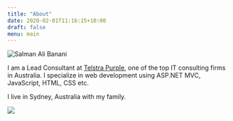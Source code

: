```yaml
---
title: "About"
date: 2020-02-01T11:16:15+10:00
draft: false 
menu: main
---
```


![Salman Ali Banani](/img/about/salman.jpg)

I am a Lead Consultant at <a href="https://purple.telstra.com" target="_blank">Telstra Purple</a>, one of the top IT consulting firms in Australia.  I specialize in web development using ASP.NET MVC, JavaScript, HTML, CSS etc.

I live in Sydney, Australia with my family.

<p>
    <a href="https://www.youracclaim.com/badges/41458474-4f13-4571-ac9c-414dbf645aec" title="Azure Fundamentals" target="_blank">
        <img src="/img/about/azure-fundamentals-600x600.png" />
    </a>
</p>


